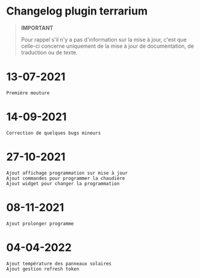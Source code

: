 # Changelog plugin terrarium

>**IMPORTANT**
>
>Pour rappel s'il n'y a pas d'information sur la mise à jour, c'est que celle-ci concerne uniquement de la mise à jour de documentation, de traduction ou de texte.

# 13-07-2021

    Première mouture

# 14-09-2021

    Correction de quelques bugs mineurs

# 27-10-2021

    Ajout affichage programmation sur mise à jour
    Ajout commandes pour programmer la chaudière
    Ajout widget pour changer la programmation

# 08-11-2021

    Ajout prolonger programme

# 04-04-2022

    Ajout température des panneaux solaires
    Ajout gestion refresh token

    
    